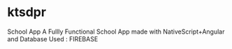 # ktsdpr
School App
A Fullly Functional School App made with NativeScript+Angular and 
Database Used : FIREBASE
